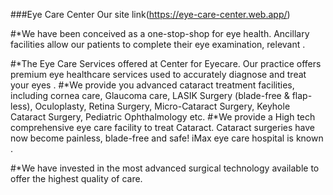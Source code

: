 ###Eye Care Center
Our site link(https://eye-care-center.web.app/)

#*We have been conceived as a one-stop-shop for eye health. Ancillary facilities allow our patients to complete their eye examination, relevant .

#*The Eye Care Services offered at Center for Eyecare. Our practice offers premium eye healthcare services used to accurately diagnose and treat your eyes .
#*We provide you advanced cataract treatment facilities, including cornea care, Glaucoma care, LASIK Surgery (blade-free & flap-less), Oculoplasty, Retina Surgery, Micro-Cataract Surgery, Keyhole Cataract Surgery, Pediatric Ophthalmology etc.
#*We provide a High tech comprehensive eye care facility to treat Cataract. Cataract surgeries have now become painless, blade-free and safe! iMax eye care hospital is known .

#*We have invested in the most advanced surgical technology available to offer the highest quality of care.